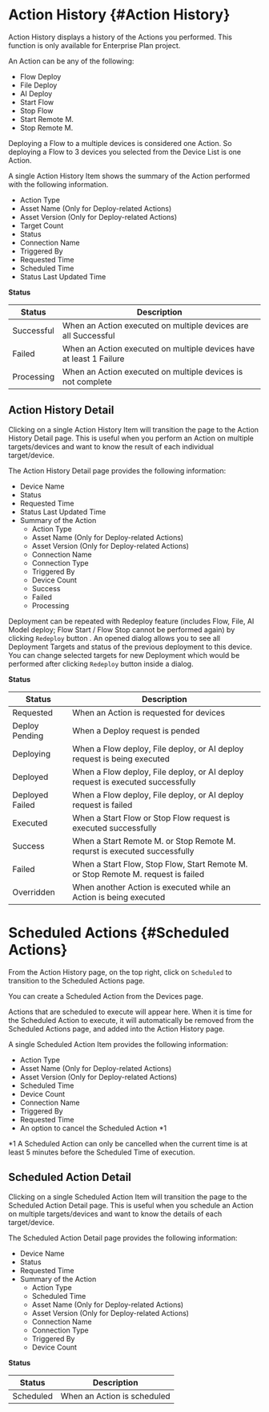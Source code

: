 # Action History {#Action History}

Action History displays a history of the Actions you performed.
This function is only available for Enterprise Plan project.

An Action can be any of the following:

- Flow Deploy
- File Deploy
- AI Deploy
- Start Flow
- Stop Flow
- Start Remote M.
- Stop Remote M.

Deploying a Flow to a multiple devices is considered one Action.
So deploying a Flow to 3 devices you selected from the Device List is one Action.

A single Action History Item shows the summary of the Action performed with the following information.

- Action Type
- Asset Name (Only for Deploy-related Actions)
- Asset Version (Only for Deploy-related Actions)
- Target Count
- Status
- Connection Name
- Triggered By
- Requested Time
- Scheduled Time
- Status Last Updated Time

**Status**

| Status     | Description                                                         |
| ---------- | ------------------------------------------------------------------- |
| Successful | When an Action executed on multiple devices are all Successful      |
| Failed     | When an Action executed on multiple devices have at least 1 Failure |
| Processing | When an Action executed on multiple devices is not complete         |

## Action History Detail

Clicking on a single Action History Item will transition the page to the Action History Detail page. This is useful when you perform an Action on multiple targets/devices and want to know the result of each individual target/device.

The Action History Detail page provides the following information:

- Device Name
- Status
- Requested Time
- Status Last Updated Time
- Summary of the Action
  - Action Type
  - Asset Name (Only for Deploy-related Actions)
  - Asset Version (Only for Deploy-related Actions)
  - Connection Name
  - Connection Type
  - Triggered By
  - Device Count
  - Success
  - Failed
  - Processing

Deployment can be repeated with Redeploy feature (includes Flow, File, AI Model deploy; Flow Start / Flow Stop cannot be performed again) by clicking `Redeploy` button .
An opened dialog allows you to see all Deployment Targets and status of the previous deployment to this device.
You can change selected targets for new Deployment which would be performed after clicking `Redeploy` button inside a dialog.

**Status**

| Status          | Description                                                         |
| --------------- | ------------------------------------------------------------------- |
| Requested       | When an Action is requested for devices |
| Deploy Pending  | When a Deploy request is pended |
| Deploying       | When a Flow deploy, File deploy, or AI deploy request is being executed |
| Deployed        | When a Flow deploy, File deploy, or AI deploy request is executed successfully |
| Deployed Failed | When a Flow deploy, File deploy, or AI deploy request is failed |
| Executed        | When a Start Flow or Stop Flow request is executed successfully |
| Success         | When a Start Remote M. or Stop Remote M. requrst is executed successfully |
| Failed          | When a Start Flow, Stop Flow, Start Remote M. or Stop Remote M. request is failed |
| Overridden      | When another Action is executed while an Action is being executed |

# Scheduled Actions {#Scheduled Actions}

From the Action History page, on the top right, click on `Scheduled` to transition to the Scheduled Actions page.

You can create a Scheduled Action from the Devices page.

Actions that are scheduled to execute will appear here. When it is time for the Scheduled Action to execute, it will automatically be removed from the Scheduled Actions page, and added into the Action History page.

A single Scheduled Action Item provides the following information:

- Action Type
- Asset Name (Only for Deploy-related Actions)
- Asset Version (Only for Deploy-related Actions)
- Scheduled Time
- Device Count
- Connection Name
- Triggered By
- Requested Time
- An option to cancel the Scheduled Action \*1

\*1 A Scheduled Action can only be cancelled when the current time is at least 5 minutes before the Scheduled Time of execution.

## Scheduled Action Detail

Clicking on a single Scheduled Action Item will transition the page to the Scheduled Action Detail page. This is useful when you schedule an Action on multiple targets/devices and want to know the details of each target/device.

The Scheduled Action Detail page provides the following information:

- Device Name
- Status
- Requested Time
- Summary of the Action
  - Action Type
  - Scheduled Time
  - Asset Name (Only for Deploy-related Actions)
  - Asset Version (Only for Deploy-related Actions)
  - Connection Name
  - Connection Type
  - Triggered By
  - Device Count

**Status**

| Status     | Description                                                         |
| ---------- | ------------------------------------------------------------------- |
| Scheduled  | When an Action is scheduled |